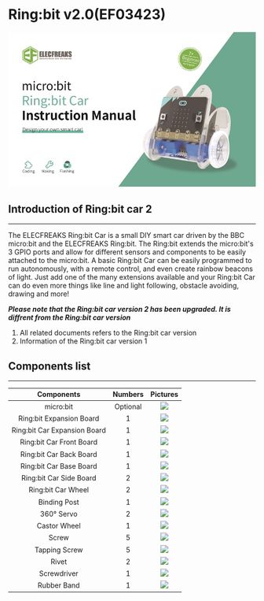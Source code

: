 # Ring:bit v2.0(EF03423)

![](./images/zoH1NRm.jpg)
## Introduction of Ring:bit car 2
---

The ELECFREAKS Ring:bit Car is a small DIY smart car driven by the BBC micro:bit and the ELECFREAKS Ring:bit. The Ring:bit extends the micro:bit's 3 GPIO ports and allow for different sensors and components to be easily attached to the micro:bit. A basic Ring:bit Car can be easily programmed to run autonomously, with a remote control, and even create rainbow beacons of light. Just add one of the many extensions available and your Ring:bit Car can do even more things like line and light following, obstacle avoiding, drawing and more!

***Please note that the Ring:bit car version 2 has been upgraded. It is diffrent from the Ring:bit car version***

1. All related documents refers to the Ring:bit car version 
2. Information of the Ring:bit car version 1

## Components list ##
---


|Components|Numbers|Pictures|
|:-:|:-:|:-:|
|micro:bit|Optional| ![](https://www.elecfreaks.com/learn-en/_images/qd2qCry.png) |
|Ring:bit Expansion Board|1| ![](https://www.elecfreaks.com/learn-en/_images/y42umRI.jpg) |
|Ring:bit Car Expansion Board|1| ![](https://www.elecfreaks.com/learn-en/_images/FISsc91.jpg) |
|Ring:bit Car Front Board|1| ![](https://www.elecfreaks.com/learn-en/_images/fsGQx7H.png) |
|Ring:bit Car Back Board|1| ![](https://www.elecfreaks.com/learn-en/_images/wy2UOVu.jpg) |
|Ring:bit Car Base Board|1| ![](https://www.elecfreaks.com/learn-en/_images/XmJFP0l.jpg) |
|Ring:bit Car Side Board|2| ![](https://www.elecfreaks.com/learn-en/_images/N8GdGB3.jpg) |
|Ring:bit Car Wheel|2| ![](https://www.elecfreaks.com/learn-en/_images/HnkSTMd.jpg) |
|Binding Post|1| ![](https://www.elecfreaks.com/learn-en/_images/7gvcsGF.jpg) |
|360° Servo|2| ![](https://www.elecfreaks.com/learn-en/_images/U3XGnyB.jpg) |
|Castor Wheel|1| ![](https://www.elecfreaks.com/learn-en/_images/Ky220DU.jpg) |
|Screw|5| ![](https://www.elecfreaks.com/learn-en/_images/LqTtuBl.jpg) |
|Tapping Screw|5| ![](https://www.elecfreaks.com/learn-en/_images/SIgzxED.jpg)|
|Rivet|2| ![](https://www.elecfreaks.com/learn-en/_images/dYrPAoC.jpg) |
|Screwdriver|1| ![](https://www.elecfreaks.com/learn-en/_images/NbE9vox.jpg) |
|Rubber Band|1| ![](https://www.elecfreaks.com/learn-en/_images/LKjqmwk.jpg) |



